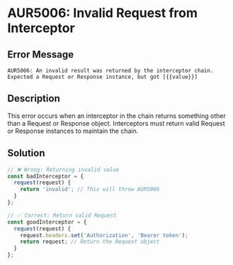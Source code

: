 # AUR5006: Invalid Request from Interceptor

## Error Message

`AUR5006: An invalid result was returned by the interceptor chain. Expected a Request or Response instance, but got [{{value}}]`

## Description

This error occurs when an interceptor in the chain returns something other than a Request or Response object. Interceptors must return valid Request or Response instances to maintain the chain.

## Solution

```typescript
// ❌ Wrong: Returning invalid value
const badInterceptor = {
  request(request) {
    return 'invalid'; // This will throw AUR5006
  }
};

// ✅ Correct: Return valid Request
const goodInterceptor = {
  request(request) {
    request.headers.set('Authorization', 'Bearer token');
    return request; // Return the Request object
  }
};
```
